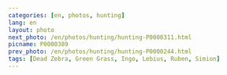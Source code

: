 ```yaml
---
categories: [en, photos, hunting]
lang: en
layout: photo
next_photo: /en/photos/hunting/hunting-P0000311.html
picname: P0000389
prev_photo: /en/photos/hunting/hunting-P0000244.html
tags: [Dead Zebra, Green Grass, Ingo, Lebius, Ruben, Simion]
---
```

